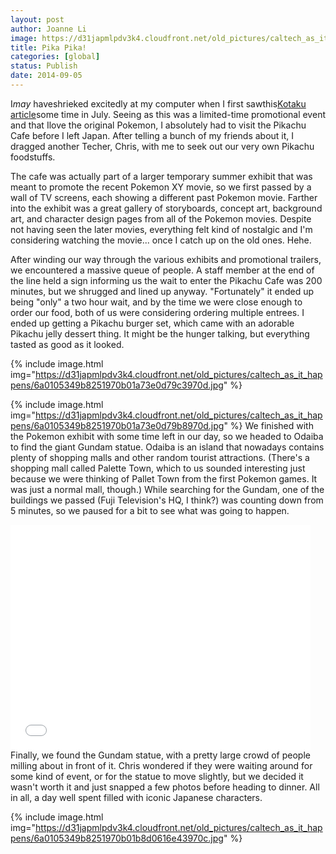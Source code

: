 ```yaml
---
layout: post
author: Joanne Li
image: https://d31japmlpdv3k4.cloudfront.net/old_pictures/caltech_as_it_happens/6a0105349b8251970b01b8d06169ab970c.jpg
title: Pika Pika!
categories: [global]
status: Publish
date: 2014-09-05
---
```


I*may* haveshrieked excitedly at my computer when I first sawthis<a href="https://kotaku.com/japans-pikachu-cafe-serves-pikachu-burgers-and-more-1605159631" target="_self">Kotaku article</a>some time in July. Seeing as this was a limited-time promotional event and that Ilove the original Pokemon, I absolutely had to visit the Pikachu Cafe before I left Japan. After telling a bunch of my friends about it, I dragged another Techer, Chris, with me to seek out our very own Pikachu foodstuffs.

The cafe was actually part of a larger temporary summer exhibit that was meant to promote the recent Pokemon XY movie, so we first passed by a wall of TV screens, each showing a different past Pokemon movie. Farther into the exhibit was a great gallery of storyboards, concept art, background art, and character design pages from all of the Pokemon movies. Despite not having seen the later movies, everything felt kind of nostalgic and I'm considering watching the movie... once I catch up on the old ones. Hehe.

After winding our way through the various exhibits and promotional trailers, we encountered a massive queue of people. A staff member at the end of the line held a sign informing us the wait to enter the Pikachu Cafe was 200 minutes, but we shrugged and lined up anyway. "Fortunately" it ended up being "only" a two hour wait, and by the time we were close enough to order our food, both of us were considering ordering multiple entrees. I ended up getting a Pikachu burger set, which came with an adorable Pikachu jelly dessert thing. It might be the hunger talking, but everything tasted as good as it looked.


{% include image.html img="https://d31japmlpdv3k4.cloudfront.net/old_pictures/caltech_as_it_happens/6a0105349b8251970b01a73e0d79c3970d.jpg" %}

{% include image.html img="https://d31japmlpdv3k4.cloudfront.net/old_pictures/caltech_as_it_happens/6a0105349b8251970b01a73e0d79b8970d.jpg" %}
We finished with the Pokemon exhibit with some time left in our day, so we headed to Odaiba to find the giant Gundam statue. Odaiba is an island that nowadays contains plenty of shopping malls and other random tourist attractions. (There's a shopping mall called Palette Town, which to us sounded interesting just because we were thinking of Pallet Town from the first Pokemon games. It was just a normal mall, though.) While searching for the Gundam, one of the buildings we passed (Fuji Television's HQ, I think?) was counting down from 5 minutes, so we paused for a bit to see what was going to happen.

<iframe allowfullscreen="" frameborder="0" height="360" src="//www.youtube.com/embed/gVFi9sVh2is?rel=0" width="480"></iframe>
Finally, we found the Gundam statue, with a pretty large crowd of people milling about in front of it. Chris wondered if they were waiting around for some kind of event, or for the statue to move slightly, but we decided it wasn't worth it and just snapped a few photos before heading to dinner. All in all, a day well spent filled with iconic Japanese characters.


{% include image.html img="https://d31japmlpdv3k4.cloudfront.net/old_pictures/caltech_as_it_happens/6a0105349b8251970b01b8d0616e43970c.jpg" %}
